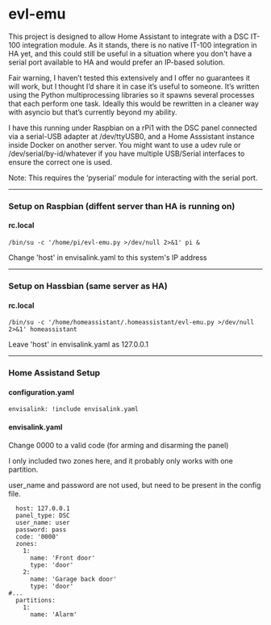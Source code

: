 # evl-emu

This project is designed to allow Home Assistant to integrate with a DSC IT-100 integration module.  As it stands, there is no native IT-100 integration in HA yet, and this could still be useful in a situation where you don't have a serial port available to HA and would prefer an IP-based solution.

Fair warning, I haven’t tested this extensively and I offer no guarantees it will work, but I thought I’d share it in case it’s useful to someone. It’s written using the Python multiprocessing libraries so it spawns several processes that each perform one task. Ideally this would be rewritten in a cleaner way with asyncio but that’s currently beyond my ability.

I have this running under Raspbian on a rPi1 with the DSC panel connected via a serial-USB adapter at /dev/ttyUSB0, and a Home Asssistant instance inside Docker on another server.  You might want to use a udev rule or /dev/serial/by-id/whatever if you have multiple USB/Serial interfaces to ensure the correct one is used.

Note: This requires the ‘pyserial’ module for interacting with the serial port.


---
### Setup on Raspbian (diffent server than HA is running on)

#### rc.local
```
/bin/su -c '/home/pi/evl-emu.py >/dev/null 2>&1' pi &
```
Change 'host' in envisalink.yaml to this system's IP address

---
### Setup on Hassbian (same server as HA)

#### rc.local
```
/bin/su -c '/home/homeassistant/.homeassistant/evl-emu.py >/dev/null 2>&1' homeassistant
```

Leave 'host' in envisalink.yaml as 127.0.0.1

---
### Home Assistand Setup
#### configuration.yaml
```
envisalink: !include envisalink.yaml
```

#### envisalink.yaml
Change 0000 to a valid code (for arming and disarming the panel)

I only included two zones here, and it probably only works with one partition.

user_name and password are not used, but need to be present in the config file.
```
  host: 127.0.0.1
  panel_type: DSC
  user_name: user
  password: pass
  code: '0000'
  zones:
    1:
      name: 'Front door'
      type: 'door'
    2:
      name: 'Garage back door'
      type: 'door'
#...
  partitions:
    1:
      name: 'Alarm'
```
